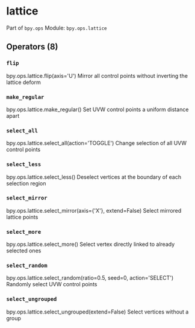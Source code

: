 # lattice

Part of `bpy.ops`
Module: `bpy.ops.lattice`

## Operators (8)

### `flip`

bpy.ops.lattice.flip(axis='U')
Mirror all control points without inverting the lattice deform

### `make_regular`

bpy.ops.lattice.make_regular()
Set UVW control points a uniform distance apart

### `select_all`

bpy.ops.lattice.select_all(action='TOGGLE')
Change selection of all UVW control points

### `select_less`

bpy.ops.lattice.select_less()
Deselect vertices at the boundary of each selection region

### `select_mirror`

bpy.ops.lattice.select_mirror(axis={'X'}, extend=False)
Select mirrored lattice points

### `select_more`

bpy.ops.lattice.select_more()
Select vertex directly linked to already selected ones

### `select_random`

bpy.ops.lattice.select_random(ratio=0.5, seed=0, action='SELECT')
Randomly select UVW control points

### `select_ungrouped`

bpy.ops.lattice.select_ungrouped(extend=False)
Select vertices without a group
